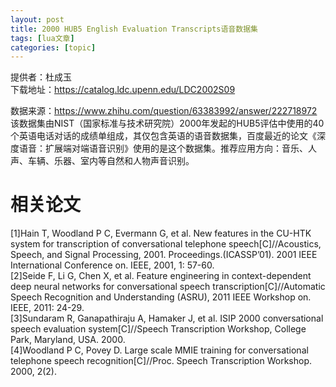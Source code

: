 ```yaml
---
layout: post
title: 2000 HUB5 English Evaluation Transcripts语音数据集 
tags: [lua文章]
categories: [topic]
---
```

提供者：杜成玉  
下载地址：<https://catalog.ldc.upenn.edu/LDC2002S09>

数据来源：<https://www.zhihu.com/question/63383992/answer/222718972>  
该数据集由NIST（国家标准与技术研究院）2000年发起的HUB5评估中使用的40个英语电话对话的成绩单组成，其仅包含英语的语音数据集，百度最近的论文《深度语音：扩展端对端语音识别》使用的是这个数据集。推荐应用方向：音乐、人声、车辆、乐器、室内等自然和人物声音识别。

# 相关论文

[1]Hain T, Woodland P C, Evermann G, et al. New features in the CU-HTK system
for transcription of conversational telephone speech[C]//Acoustics, Speech,
and Signal Processing, 2001. Proceedings.(ICASSP’01). 2001 IEEE International
Conference on. IEEE, 2001, 1: 57-60.  
[2]Seide F, Li G, Chen X, et al. Feature engineering in context-dependent deep
neural networks for conversational speech transcription[C]//Automatic Speech
Recognition and Understanding (ASRU), 2011 IEEE Workshop on. IEEE, 2011:
24-29.  
[3]Sundaram R, Ganapathiraju A, Hamaker J, et al. ISIP 2000 conversational
speech evaluation system[C]//Speech Transcription Workshop, College Park,
Maryland, USA. 2000.  
[4]Woodland P C, Povey D. Large scale MMIE training for conversational
telephone speech recognition[C]//Proc. Speech Transcription Workshop. 2000,
2(2).